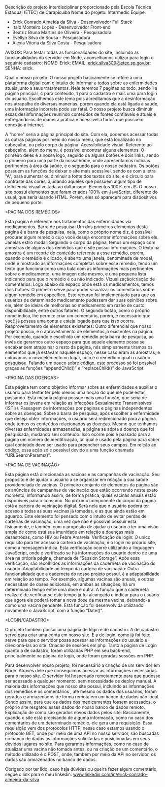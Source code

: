 Descrição do projeto interdisciplinar proporcionado pela Escola Técnica Estadual (ETEC) de Carapicuíba
Nome do projeto: Intermedic
Equipe:
* Erick Conrado Almeida da Silva - Desenvolvedor Full Stack
* Italo Monteiro Lopes - Desenvolvedor Front-end
* Beatriz Bruna Martins de Oliveira - Pesquisadora
* Evellyn Silva de Sousa - Pesquisadora
* Alexia Vitoria da Silva Costa - Pesquisadora

AVISOS: Para testar todas as funcionalidades do site, incluindo as funcionalidados do servidor em Node, aconselhamos utilizar para login o seguinte cadastro: 
NOME: Erick; EMAIL: erick.silva309@etec.sp.gov.br; SENHA: erick.

Qual o nosso projeto:
O nosso projeto basicamente se refere à uma plataforma digital com o intuito de informar a todos sobre as enfermidades atuais junto a seus tratamentos. Nele teremos 7 paginas ao todo, sendo 1 a página principal, 4 para conteúdo, 1 para o cadastro e mais uma para login do usuario.
Escolhemos este tema pois acreditamos que a desinformação nos atrapalha de diversas manerias, porém quando ela está ligada à saúde, uma informação incorreta pode ser fatal. O nosso projeto busca diminuir essas desinformações reunindo conteúdos de fontes confiáveis e atuais e entregando-os de maneira prática e acessível a todos que possuem conexão a internet.

<HOME>

A "home" seria a página principal do site. Com ela, podemos acessar todas as outras páginas por meio do nosso menu, que está localizado no cabeçalho, ou pelo corpo da página.
Acessibilidade visual:
Referente ao cabeçalho, além do menu, é possível encontrar alguns elementos. O primeiro deles é a nossa logo, seguido de alguns botões e dois links, sendo o primeiro para uma parte da nossa home, onde apresentamos notícias pertinentes à área da saúde, e o segundo para o nosso cadastro. Os botões possuem as funções de deixar o site mais acessível, sendo os com a letra "A", para aumentar ou diminuir a fonte dos textos do site, e o círculo para contraste das cores, ajudando aqueles que possuem algum tipo de deficiencia visual voltada ao daltonismo.
Elementos 100% em JS:
O nosso site possui elementos que foram criados 100% em JavaScript, diferente do usual, que seria usando HTML. Porém, eles só aparecem para dispositivos de pequeno porte.

<PÁGINA DOS REMÉDIOS>

Esta página é referente aos tratamentos das enfermidades via medicamentos.
Barra de pesquisa:
Um dos primeiros elementos desta página é a barra de pesquisa, nela, como o próprio nome diz, é possível procurar algum remédio cujo você deseja encontrar informações sobre ele.
Janelas estilo modal:
Seguindo o corpo da página, temos um espaço com amostras de alguns dos remédios que o site possui informações. O texto na amostra é um recorte do conteúdo referente a esse remédio, porém, quando o remédio é clicado, é aberto uma janela, denominada de modal, onde é mostrado as informações completas sobre esse remédio, tendo um texto que funciona como uma bula com as informações mais pertinentes sobre o medicamento, uma imagen dele mesmo, e uma pequena lista indicando para que o remédio é ou não indicado.
Vizualização/criação de comentários:
Logo abaixo do espaço onde está os medicamentos, temos dois botões. O primeiro serve para poder visualizar os comentários sobre algum remédio em específico. Este recurso foi implementado para que os usuários de determinado medicamento pudessem dar suas opiniões sobre ele, além de ideias de melhorias ao medicamento em razão de custo, disponibilidade, entre outros fatores. O segundo botão, como o próprio nome indica, lhe permite criar um comentário, porém, é necessário que você já possua uma conta e esteja logado para que isso ocorra.
Reaproveitamento de elementos existentes:
Outro diferencial que nosso projeto possui, é o aproveitamento de elementos já existentes na página. Por exemplo, quando é escolhido um remédio pela barra de pesquisa, ao invés de gerarmos outro espaço para que aquele elemento possa se encaixar sem atrapalhar o resto da página, nós simplesmente tiramos os elementos que já estavam naquele espaço, nesse caso eram as amostras, e colocamos o novo elemento no lugar, cujo é o remédio o qual o usuário pesquisou. Falando um pouco sobre código, este processo só foi possível graças as funções “appendChild()” e “replaceChild()” do JavaScript.

<PÁGINA DAS DOENÇAS>

Esta página tem como objetivo informar sobre as enfermidades e auxiliar o usuário para tentar ter pelo menos uma noção do que ele pode estar passando. Esta mesma página possue mais uma função, que seria de informar os jovens em relação as Infecções Sexualmente Transmissivesi (IST’s).
Passagem de informações por páginas e páginas independentes sobre as doenças:
Sobre a barra de pesquisa, após escolher a enfermidade que deseja obter informações, o usuário será redirecionado para a página onde temos os conteúdos relacionados as doenças. Mesmo que tenhamos diversas enfermidades armazenadas, a página se adpta a doença que foi pesquisada, mudando seu conteúdo. Isso ocorre pois é passado para a página um número de identificação, tal qual é usado pela página para saber qual conteúdo deve ser usado para preencher seus campos. Em relção ao código, essa ação só é possível devido a uma função chamada “URLSearchParams()”.

<PAGINA DE VACINAÇÃO>

Esta página está direcionada as vacinas e as campanhas de vacinação. Seu propósito é de ajudar o usuário a se organizar em relação a sua saúde providenciada de vacinas. 
O primeiro conjunto de elementos da página são os anúncios de campanhas de vacinação que estão ocorrendo neste exato momento, informando assim, de forma prática, quais vacinas anuais estão disponíveis para o consumo. 
No próximo componente do corpo da página está a carteira de vacinação digital. Será nela que o usuário poderá ter acesso a todas as suas vacinas já tomadas, e as que ainda estão em aguardo. Este elemento foi pensado com o intuito de evitar perdas de carteiras de vacinação, uma vez que não é possível possuir esta fisicamente, e também com o propósito de ajudar o usuário a ter uma visão ampla de como está sua imunidade em relação a doenças mais desastrosas, como HIV ou Febre Amarela.
Verificação de login:
O unico requisito para ter acesso à carteira de vacinação, é o login no próprio site, como a mensagem indica. Esta verificação ocorre utilizando a linguagem JavaScript, onde é verificado se há informações do usuário dentro de uma área na própria página, chamada de “Session Storage”. Após essa verificação, são recolhidos as informações da caderneta de vacinação do usuário.
Adaptabilidade ao tempo da carteira de vacinação:
Outra funcionalidade que a caderneta do nosso projeto possui, é a adaptabilidade em relação ao tempo. Por exemplo, algumas vacinas são anuais, e outras necessitam de doses adicionais, em ambas as situações, há um determinado tempo entre uma dose e outra. A função que a caderneta realiza é de verificar se este tempo já foi alcançado e indicar para o usuário que agora ele poderá tomar a nova dose da mesma vacina, deixando-a como uma vacina pendente. Esta função foi desenvolvida utilizando novamente o JavaScript, com a função “Date()”.

<LOGIN/CADASTRO>

O projeto também possui uma página de login e de cadastro. A de cadastro serve para criar uma conta em nosso site. E a de login, como já foi feito, serve para que o servidor possa acessar as informações do usuário e direcioná-las ao site.
Criacao de sessões em php:
Tanto a página de Login quanto a de cadastro, foram utilizadas PHP em seu back-end, principalmente na página de login, onde foram geradas sessões em PHP.

<SERVIDOR EM NODE>
  
Para desenvolver nosso projeto, foi necessário a criação de um servidor em Node. Através dele que conseguimos acessar as informações necessárias para o nosso site. O servidor foi hospedado remotamente para que pudesse ser acessado a qualquer momento, sem necessidade de deploy manual.
A maioria das informações que nosso site possui, incluindo as informações dos remédios e os comentários , até mesmo os dados dos usuários, foram gerados e armazenados de forma remota em um banco de dados não local. Sendo assim, para que os dados dos medicamentos fossem acessados, o próprio site resgatou esses dados do nosso banco de dados remoto.
Explicação de como são gerados novos dados pelos site:
Basicamente, quando o site está precisando de alguma informação, como no caso dos comentários de um determinado remédio, ele gera uma requisição. Essa requisição vem dos protocolos HTTP, nesse caso estamos usando o protocolo GET, onde por meio de uma API no nosso servidor, são buscadas no banco de dados as informações solicitadas e posicionadas em seus devidos lugares no site. Para gerarmos informações, como no caso de atualizar uma vacina não tomada antes, ou na criação de um comentário, o método utilizado é o POST, onde, também por meio da API no servidor, os dados são armazenados no banco de dados.

Obrigado por ter lido, caso haja dúvidas ou queira fazer algum comentário, segue o link para o meu linkedin: www.linkedin.com/in/erick-conrado-almeida-da-silva
